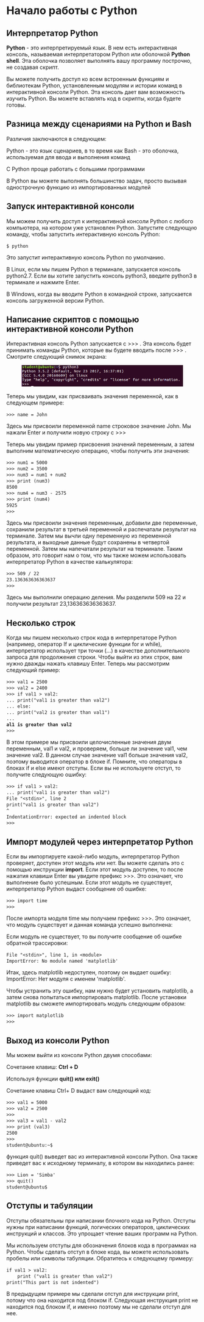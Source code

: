 # Начало работы с Python

## &#x20;Интерпретатор Python

**Python** - это интерпретируемый язык. В нем есть интерактивная консоль, называемая интерпретатором Python или оболочкой **Python shell**. Эта оболочка позволяет выполнять вашу программу построчно, не создавая скрипт.

Вы можете получить доступ ко всем встроенным функциям и библиотекам Python, установленным модулям и истории команд в интерактивной консоли Python. Эта консоль дает вам возможность изучить Python. Вы можете вставлять код в скрипты, когда будете готовы.

## &#x20;Разница между сценариями на Python и Bash

Различия заключаются в следующем:

Python - это язык сценариев, в то время как Bash - это оболочка, используемая для ввода и выполнения команд

&#x20;С Python проще работать с большими программами&#x20;

В Python вы можете выполнять большинство задач, просто вызывая однострочную функцию из импортированных модулей

## &#x20;Запуск интерактивной консоли

Мы можем получить доступ к интерактивной консоли Python с любого компьютера, на котором уже установлен Python. Запустите следующую команду, чтобы запустить интерактивную консоль Python:

```
$ python

```

Это запустит интерактивную консоль Python по умолчанию.

В Linux, если мы пишем Python в терминале, запускается консоль python2.7. Если вы хотите запустить консоль python3, введите python3 в терминале и нажмите Enter.

В Windows, когда вы вводите Python в командной строке, запускается консоль загруженной версии Python.

## &#x20;Написание скриптов с помощью интерактивной консоли Python

Интерактивная консоль Python запускается с >>> . Эта консоль будет принимать команды Python, которые вы будете вводить после >>> . Смотрите следующий снимок экрана:

<figure><img src="../../../../.gitbook/assets/image.png" alt=""><figcaption></figcaption></figure>

Теперь мы увидим, как присваивать значения переменной, как в следующем примере:

```
>>> name = John
```

Здесь мы присвоили переменной name строковое значение John. Мы нажали Enter и получили новую строку с  >>>

Теперь мы увидим пример присвоения значений переменным, а затем выполним математическую операцию, чтобы получить эти значения:

```
>>> num1 = 5000
>>> num2 = 3500
>>> num3 = num1 + num2
>>> print (num3)
8500
>>> num4 = num3 - 2575
>>> print (num4)
5925
>>>
```

Здесь мы присвоили значения переменным, добавили две переменные, сохранили результат в третьей переменной и распечатали результат на терминале. Затем мы вычли одну переменную из переменной результата, и выходные данные будут сохранены в четвертой переменной. Затем мы напечатали результат на терминале. Таким образом, это говорит нам о том, что мы также можем использовать интерпретатор Python в качестве калькулятора:

```
>>> 509 / 22
23.136363636363637
>>>
```

Здесь мы выполнили операцию деления. Мы разделили 509 на 22 и получили результат 23,136363636363637.

## &#x20;Несколько строк

Когда мы пишем несколько строк кода в интерпретаторе Python (например, оператор If и циклические функции for и while), интерпретатор использует три точки (...) в качестве дополнительного запроса для продолжения строки. Чтобы выйти из этих строк, вам нужно дважды нажать клавишу Enter. Теперь мы рассмотрим следующий пример:

<pre><code>>>> val1 = 2500
>>> val2 = 2400
>>> if val1 > val2:
... print("val1 is greater than val2")
... else:
... print("val2 is greater than val1")
...
<strong>al1 is greater than val2
</strong>>>>
</code></pre>

В этом примере мы присвоили целочисленные значения двум переменным, val1 и val2, и проверяем, больше ли значение val1, чем значение val2. В данном случае значение val1 больше значения val2, поэтому выводится оператор в блоке if. Помните, что операторы в блоках if и else имеют отступы. Если вы не используете отступ, то получите следующую ошибку:

```
>>> if val1 > val2:
... print("val1 is greater than val2")
File "<stdin>", line 2
print("val1 is greater than val2")
^
IndentationError: expected an indented block
>>>
```

## &#x20;Импорт модулей через интерпретатор Python

Если вы импортируете какой-либо модуль, интерпретатор Python проверяет, доступен этот модуль или нет. Вы можете сделать это с помощью инструкции **import**. Если этот модуль доступен, то после нажатия клавиши Enter вы увидите префикс >>>. Это означает, что выполнение было успешным. Если этот модуль не существует, интерпретатор Python выдаст сообщение об ошибке:

```
>>> import time
>>>
```

После импорта модуля time мы получаем префикс >>>. Это означает, что модуль существует и данная команда успешно выполнена:

Если модуль не существует, то вы получите сообщение об ошибке обратной трассировки:

```
File "<stdin>", line 1, in <module>
ImportError: No module named 'matplotlib'
```

Итак, здесь matplotlib недоступен, поэтому он выдает ошибку: ImportError: Нет модуля с именем 'matplotlib'.

Чтобы устранить эту ошибку, нам нужно будет установить matplotlib, а затем снова попытаться импортировать matplotlib. После установки matplotlib вы сможете импортировать модуль следующим образом:

```
>>> import matplotlib
>>>
```

## &#x20;Выход из консоли Python

Мы можем выйти из консоли Python двумя способами:

Сочетание клавиш: **Ctrl + D**

Используя функции **quit() или exit()**

Сочетание клавиш Ctrl+ D выдаст вам следующий код:

```
>>> val1 = 5000
>>> val2 = 2500
>>>
>>> val3 = val1 - val2
>>> print (val3)
2500
>>>
student@ubuntu:~$
```

функция quit() выведет вас из интерактивной консоли Python. Она также приведет вас к исходному терминалу, в котором вы находились ранее:

```
>>> Lion = 'Simba'
>>> quit()
student@ubuntu$
```

## &#x20;Отступы и табуляции

Отступы обязательны при написании блочного кода на Python. Отступы нужны при написании функций, логических операторов, циклических инструкций и классов. Это упрощает чтение ваших программ на Python.

Мы используем отступы для обозначения блоков кода в программах на Python. Чтобы сделать отступ в блоке кода, вы можете использовать пробелы или символы табуляции. Обратитесь к следующему примеру:

```
if val1 > val2:
    print ("val1 is greater than val2")
print("This part is not indented")
```

В предыдущем примере мы сделали отступ для инструкции print, потому что она находится под блоком if. Следующая инструкция print не находится под блоком if, и именно поэтому мы не сделали отступ для нее.

